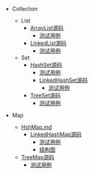 - Collection
    - List
        - [ArrayList源码](https://github.com/zzyandzzy/jdk11/blob/main/src/java.base/share/classes/java/util/ArrayList.java)
            - [测试用例](../../test/java/cool/zzy/java/util/ArrayListTest.java)
        - [LinkedList源码](https://github.com/zzyandzzy/jdk11/blob/main/src/java.base/share/classes/java/util/LinkedList.java)
            - [测试用例](../../test/java/cool/zzy/java/util/LinkedListTest.java)
    - Set
        - [HashSet源码](https://github.com/zzyandzzy/jdk11/blob/main/src/java.base/share/classes/java/util/HashSet.java)
            - [测试用例](../../test/java/cool/zzy/java/util/HashSetTest.java)
            - [LinkedHashSet源码](https://github.com/zzyandzzy/jdk11/blob/main/src/java.base/share/classes/java/util/LinkedHashSet.java)
                - [测试用例](../../test/java/cool/zzy/java/util/LinkedHashSetTest.java)
        - [TreeSet源码](https://github.com/zzyandzzy/jdk11/blob/main/src/java.base/share/classes/java/util/TreeSet.java)
            - [测试用例](../../test/java/cool/zzy/java/util/TreeSetTest.java)

- Map
    - [HshMap.md](./readme/util/HashMap.md)
        - [LinkedHashMap源码](https://github.com/zzyandzzy/jdk11/blob/main/src/java.base/share/classes/java/util/LinkedHashMap.java)
            - [测试用例](../../test/java/cool/zzy/java/util/LinkedHashMapTest.java)
            - [结构图](images/LinkedHashMap/LinkedHashMap.png)
    - [TreeMap源码](https://github.com/zzyandzzy/jdk11/blob/main/src/java.base/share/classes/java/util/TreeMap.java)
        - [测试用例](../../test/java/cool/zzy/java/util/TreeMapTest.java)
    